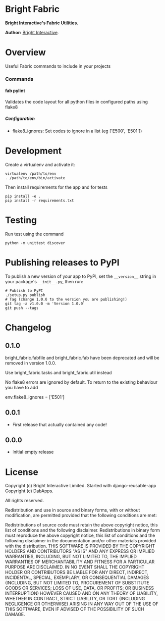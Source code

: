 Bright Fabric
=============

**Bright Interactive's Fabric Utilities.**

**Author:** [Bright Interactive][1].

Overview
========

Useful Fabric commands to include in your projects

### Commands

#### fab pylint

Validates the code layout for all python files in configured paths using flake8

##### Configuration

 * flake8_ignores: Set codes to ignore in a list (eg ['E500', 'E501'])

Development
===========

Create a virtualenv and activate it:

    virtualenv /path/to/env
    . /path/to/env/bin/activate
    
Then install requirements for the app and for tests

    pip install -e .
    pip install -r requirements.txt


Testing
=======

Run test using the command
    
    python -m unittest discover
    

Publishing releases to PyPI
===========================

To publish a new version of your app to PyPI, set the `__version__` string in
your package's `__init__.py`, then run:

	# Publish to PyPI
    ./setup.py publish
	# Tag (change 1.0.0 to the version you are publishing!)
	git tag -a v1.0.0 -m 'Version 1.0.0'
	git push --tags


Changelog
=========

0.1.0
-----

bright_fabric.fabfile and bright_fabric.fab have been deprecated and will be
removed in version 1.0.0.

Use bright_fabric.tasks and bright_fabric.util instead

No flake8 errors are ignored by default. To return to the existing behaviour you
have to add

env.flake8_ignores = ['E501']

0.0.1
-----

* First release that actually contained any code!

0.0.0
-----

* Initial empty release


License
=======

Copyright (c) Bright Interactive Limited.
Started with django-reusable-app Copyright (c) DabApps.

All rights reserved.

Redistribution and use in source and binary forms, with or without 
modification, are permitted provided that the following conditions are met:

Redistributions of source code must retain the above copyright notice, this 
list of conditions and the following disclaimer.
Redistributions in binary form must reproduce the above copyright notice, this 
list of conditions and the following disclaimer in the documentation and/or 
other materials provided with the distribution.
THIS SOFTWARE IS PROVIDED BY THE COPYRIGHT HOLDERS AND CONTRIBUTORS "AS IS" AND 
ANY EXPRESS OR IMPLIED WARRANTIES, INCLUDING, BUT NOT LIMITED TO, THE IMPLIED 
WARRANTIES OF MERCHANTABILITY AND FITNESS FOR A PARTICULAR PURPOSE ARE 
DISCLAIMED. IN NO EVENT SHALL THE COPYRIGHT HOLDER OR CONTRIBUTORS BE LIABLE 
FOR ANY DIRECT, INDIRECT, INCIDENTAL, SPECIAL, EXEMPLARY, OR CONSEQUENTIAL 
DAMAGES (INCLUDING, BUT NOT LIMITED TO, PROCUREMENT OF SUBSTITUTE GOODS OR 
SERVICES; LOSS OF USE, DATA, OR PROFITS; OR BUSINESS INTERRUPTION) HOWEVER 
CAUSED AND ON ANY THEORY OF LIABILITY, WHETHER IN CONTRACT, STRICT LIABILITY, 
OR TORT (INCLUDING NEGLIGENCE OR OTHERWISE) ARISING IN ANY WAY OUT OF THE USE 
OF THIS SOFTWARE, EVEN IF ADVISED OF THE POSSIBILITY OF SUCH DAMAGE.

[1]: http://www.bright-interactive.com/

